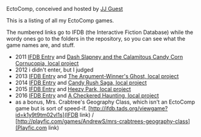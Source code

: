 EctoComp, conceived and hosted by [JJ Guest](http://www.jjguest.com)

This is a listing of all my EctoComp games.

The numbered links go to IFDB (the Interactive Fiction Database) while the wordy ones go to the folders in the repository, so you can see what the game names are, and stuff.

* 2011 [IFDB Entry](http://ifdb.tads.org/viewcomp?id=b98q8oo6x14j0yx) and [Dash Slapney and the Calamitous Candy Corn Cornucopia, local project](2011)
* 2012 i didn't enter, but I judged
* 2013 [IFDB Entry](http://ifdb.tads.org/viewcomp?id=khvv2nr6z6lyopvz) and [The Argument-Winner's Ghost, local project](2013)
* 2014 [IFDB Entry](http://ifdb.tads.org/viewcomp?id=e5dj3yvlrykixs1e) and [Candy Rush Saga, local project](2014)
* 2015 [IFDB Entry](http://ifdb.tads.org/viewcomp?id=4efcfdg9wbx2cjk0) and [Heezy Park, local project](2015)
* 2016 [IFDB Entry](http://ifdb.tads.org/viewcomp?id=8enhcyktio2iywzm) and [A Checkered Haunting, local project](2016)
* as a bonus, Mrs. Crabtree's Geography Class, which isn't an EctoComp game but is sort of speed-if. [http://ifdb.tads.org/viewgame?id=k1y9t9tm02vl1s](IFDB link) / [http://playfic.com/games/AndrewS/mrs-crabtrees-geography-class](Playfic.com link)